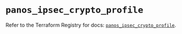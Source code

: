 # `panos_ipsec_crypto_profile`

Refer to the Terraform Registry for docs: [`panos_ipsec_crypto_profile`](https://registry.terraform.io/providers/paloaltonetworks/panos/2.0.5/docs/resources/ipsec_crypto_profile).
